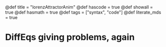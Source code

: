 @def title = "lorenzAttractorAnim"
@def hascode = true
@def showall = true
@def hasmath = true
@def tags = ["syntax", "code"]
@def literate_mds = true

# DiffEqs giving problems, again
